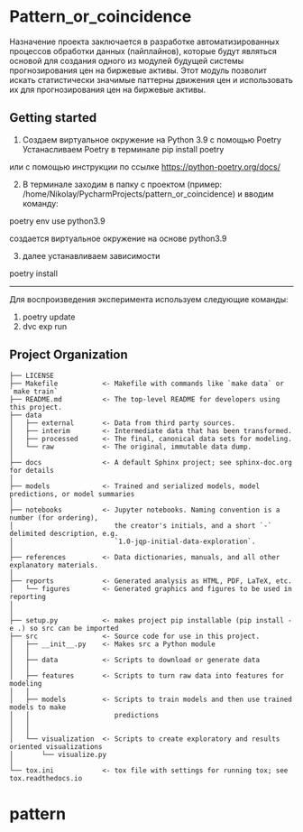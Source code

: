 # Pattern_or_coincidence

   Назначение проекта заключается в разработке автоматизированных процессов обработки данных (пайплайнов),
которые будут являться основой для создания одного из модулей будущей системы прогнозирования цен на биржевые активы.
Этот модуль позволит искать статистически значимые паттерны движения цен и использовать их для прогнозирования цен на биржевые активы.


## Getting started
1. Создаем виртуальное окружение на Python 3.9 с помощью Poetry
Устанасливаем Poetry в терминале pip install poetry 

или с помощью инструкции по ссылке https://python-poetry.org/docs/

2. В терминале заходим в папку с проектом (пример: /home/Nikolay/PycharmProjects/pattern_or_coincidence) и вводим команду:

poetry env use python3.9 

создается виртуальное окружение на основе python3.9

3. далее устанавливаем зависимости

poetry install

---------------

Для воспроизведения эксперимента используем следующие команды:

1. poetry update
2. dvc exp run



Project Organization
------------

    ├── LICENSE
    ├── Makefile           <- Makefile with commands like `make data` or `make train`
    ├── README.md          <- The top-level README for developers using this project.
    ├── data
    │   ├── external       <- Data from third party sources.
    │   ├── interim        <- Intermediate data that has been transformed.
    │   ├── processed      <- The final, canonical data sets for modeling.
    │   └── raw            <- The original, immutable data dump.
    │
    ├── docs               <- A default Sphinx project; see sphinx-doc.org for details
    │
    ├── models             <- Trained and serialized models, model predictions, or model summaries
    │
    ├── notebooks          <- Jupyter notebooks. Naming convention is a number (for ordering),
    │                         the creator's initials, and a short `-` delimited description, e.g.
    │                         `1.0-jqp-initial-data-exploration`.
    │
    ├── references         <- Data dictionaries, manuals, and all other explanatory materials.
    │
    ├── reports            <- Generated analysis as HTML, PDF, LaTeX, etc.
    │   └── figures        <- Generated graphics and figures to be used in reporting
    │
    │
    ├── setup.py           <- makes project pip installable (pip install -e .) so src can be imported
    ├── src                <- Source code for use in this project.
    │   ├── __init__.py    <- Makes src a Python module
    │   │
    │   ├── data           <- Scripts to download or generate data
    │   │
    │   ├── features       <- Scripts to turn raw data into features for modeling
    │   │
    │   ├── models         <- Scripts to train models and then use trained models to make
    │   │                     predictions
    │   │   
    │   │
    │   └── visualization  <- Scripts to create exploratory and results oriented visualizations
    │       └── visualize.py
    │
    └── tox.ini            <- tox file with settings for running tox; see tox.readthedocs.io


# pattern
